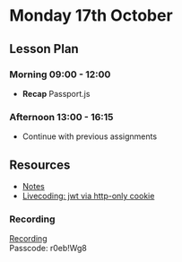 # Monday 17th October

## Lesson Plan

### Morning 09:00 - 12:00

+ **Recap** Passport.js

### Afternoon 13:00 - 16:15

+ Continue with previous assignments

## Resources

- [Notes](./17%20October_Notes.md)
- [Livecoding: jwt via http-only cookie](https://github.com/FbW-WD21-E11/livecoding-passport-jwt/tree/http-cookie)

### Recording 
[Recording](https://us02web.zoom.us/rec/share/jwS1lbIDB8BJV-I4HBCj0pIx3K-VHnqwzu5Xhqul9U-tl2-vAre1jkoHLZY74Kdh.HoRcV2XAENQF_UZ0 )\
Passcode: r0eb!Wg8
